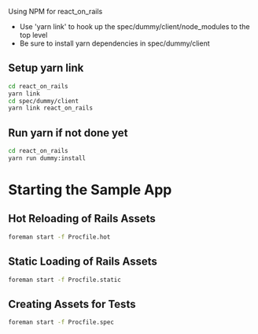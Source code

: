 Using NPM for react_on_rails

* Use 'yarn link' to hook up the spec/dummy/client/node_modules to the top level
* Be sure to install yarn dependencies in spec/dummy/client

## Setup yarn link

```sh
cd react_on_rails
yarn link
cd spec/dummy/client
yarn link react_on_rails
```

## Run yarn if not done yet

```sh
cd react_on_rails
yarn run dummy:install 
```

# Starting the Sample App


## Hot Reloading of Rails Assets

```sh
foreman start -f Procfile.hot
```

## Static Loading of Rails Assets
```sh
foreman start -f Procfile.static
```

## Creating Assets for Tests
```sh
foreman start -f Procfile.spec
```

